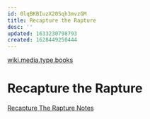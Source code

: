 ```yaml
---
id: 0lqBKBIuzX20Sqh3mvzGM
title: Recapture the Rapture
desc: ''
updated: 1633230798793
created: 1628449250444
---
```


[wiki.media.type.books](../Type/books.md)
# Recapture the Rapture
[Recapture The Rapture Notes]([Notes](https://www.recapturetherapture.com/notes#Ch-1))
